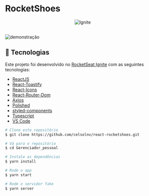 <h1>RocketShoes</h1>

<p align='center' style="text-align:center">
    <img  src="https://res.cloudinary.com/celsolnv/image/upload/v1623057550/ignite/ignite_lknoxt.png" alt="Ignite">
</p>
<br>
<img src="https://res.cloudinary.com/celsolnv/image/upload/v1623057600/ignite/rocketshoes_demo_brujql.gif" alt="demonstração">


## 🚀 Tecnologias

Este projeto foi desenvolvido no [RocketSeat Ignite](https://rocketseat.com.br/ignite) com as seguintes tecnologias:

-  [ReactJS](https://reactjs.org/)
-  [React-Toastify](https://fkhadra.github.io/react-toastify/)
-  [React-Icons](https://react-icons.github.io/react-icons/)
-  [React-Router-Dom](https://reactrouter.com/web/guides/quick-start)
-  [Axios](https://github.com/axios/axios)
-  [Polished](https://polished.js.org/)
-  [styled-components](https://www.styled-components.com/)
-  [Typescript](https://www.typescriptlang.org)
-  [VS Code](https://code.visualstudio.com)

```bash
# Clone este repositório
$ git clone https://github.com/celsolnv/react-rocketshoes.git

# Vá para o repositório
$ cd Gerenciador_pessoal

# Instale as dependências
$ yarn install

# Rode o app
$ yarn start

# Rode o servidor fake
$ yarn server
```